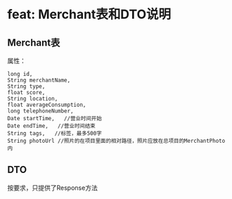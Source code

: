 # feat: Merchant表和DTO说明

## Merchant表
属性：
```
long id,
String merchantName,
String type,
float score,
String location,
float averageConsumption,
long telephoneNumber,
Date startTime,   //营业时间开始
Date endTime,   //营业时间结束
String tags,   //标签，最多500字
String photoUrl //照片的在项目里面的相对路径，照片应放在总项目的MerchantPhoto内
```

## DTO
按要求，只提供了Response方法

